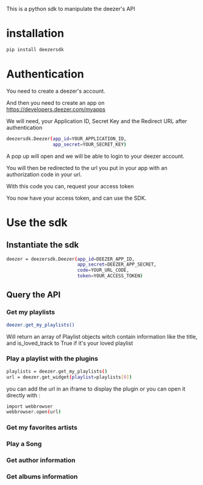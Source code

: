This is a python sdk to manipulate the deezer's API

# installation

```bash
pip install deezersdk
```

# Authentication
You need to create a deezer's account.

And then you need to create an app on https://developers.deezer.com/myapps

We will need, your Application ID, Secret Key and the Redirect URL after authentication

```bash
deezersdk.Deezer(app_id=YOUR_APPLICATION_ID,
                 app_secret=YOUR_SECRET_KEY)
```
A pop up will open and we will be able to login to your deezer account.

You will then be redirected to the url you put in your app with an authorization code in your url.

With this code you can, request your access token 

You now have your access token, and can use the SDK.

# Use the sdk
## Instantiate the sdk
```bash
deezer = deezersdk.Deezer(app_id=DEEZER_APP_ID,
                          app_secret=DEEZER_APP_SECRET,
                          code=YOUR_URL_CODE,
                          token=YOUR_ACCESS_TOKEN)
```
## Query the API
### Get my playlists
```bash
deezer.get_my_playlists()
```
Will return an array of Playlist objects witch contain information like the title, and is_loved_track to True if it's 
your loved playlist

### Play a playlist with the plugins
```bash
playlists = deezer.get_my_playlists()
url = deezer.get_widget(playlist=playlists[0])
```
you can add the url in an iframe to display the plugin 
or you can open it directly with :  
```bash
import webbrowser
webbrowser.open(url)
```

### Get my favorites artists
### Play a Song
### Get author information
### Get albums information

 

